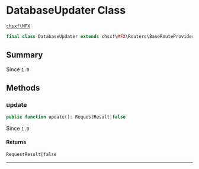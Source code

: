# DatabaseUpdater Class

[`chsxf\MFX`](API-Namespace-chsxf_MFX)

```php
final class DatabaseUpdater extends chsxf\MFX\Routers\BaseRouteProvider implements Routers\IRouteProvider
```

## Summary

Since `1.0`

## Methods

### update

```php
public function update(): RequestResult|false
```

Since `1.0`

#### Returns

`RequestResult|false` 

---

